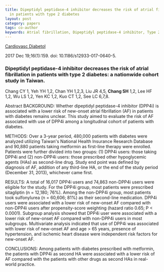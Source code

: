 ```yaml
---
title: Dipeptidyl peptidase-4 inhibitor decreases the risk of atrial fibrillation
  in patients with type 2 diabetes
layout: post
category: papers
tags: co-author
keywords: Atrial fibrillation, Dipeptidyl peptidase-4 inhibitor, Type 2 diabetes mellitus
---
```


[Cardiovasc Diabetol](https://www.ncbi.nlm.nih.gov/pubmed/29258504?dopt=Abstract)

2017 Dec 19;16(1):159. doi: 10.1186/s12933-017-0640-5.

### Dipeptidyl peptidase-4 inhibitor decreases the risk of atrial fibrillation in patients with type 2 diabetes: a nationwide cohort study in Taiwan.

Chang CY   1, Yeh YH   1,2, Chan YH   1,2,3, Liu JR   4,5, **Chang SH**   1,2, Lee HF   1,2, Wu LS   1,2, Yen KC   1,2, Kuo CT   1,2, See LC   6,7,8.


Abstract
BACKGROUND:
Whether dipeptidyl peptidase-4 inhibitor (DPP4i) is associated with a lower risk of new-onset atrial fibrillation (AF) in patients with diabetes remains unclear. This study aimed to evaluate the risk of AF associated with use of DPP4i among a longitudinal cohort of patients with diabetes.

METHODS:
Over a 3-year period, 480,000 patients with diabetes were analyzed utilizing Taiwan's National Health Insurance Research Database and 90,880 patients taking metformin as first-line therapy were enrolled. Patients were further divided into two groups: (1) DPP4i users: those taking DPP4i and (2) non-DPP4i users: those prescribed other hypoglycemic agents (HAs) as second-line drug. Study end point was defined by diagnosis of AF, addition of any third-line HA, or the end of the study period (December 31, 2013), whichever came first.

RESULTS:
A total of 16,017 DPP4i users and 74,863 non-DPP4i users were eligible for the study. For the DPP4i group, most patients were prescribed sitagliptin (n = 12,180; 76%). Among the non-DPP4i group, most patients took sulfonylurea (n = 60,606; 81%) as their second-line medication. DPP4i users were associated with a lower risk of new-onset AF compared with non-DPP4i users after propensity-score weighting (hazard ratio 0.65; P < 0.0001). Subgroup analysis showed that DPP4i user were associated with a lower risk of new-onset AF compared with non-DPP4i users in most subgroups. Multivariate analysis indicated that use of DPP4i was associated with lower risk of new-onset AF and age > 65 years, presence of hypertension, and ischemic heart disease were independent risk factors for new-onset AF.

CONCLUSIONS:
Among patients with diabetes prescribed with metformin, the patients with DPP4i as second HA were associated with a lower risk of AF compared with the patients with other drugs as second HAs in real-world practice.
